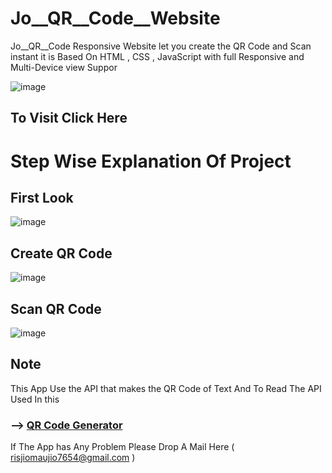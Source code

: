 # Jo__QR__Code__Website
 Jo__QR__Code Responsive Website let you create the QR Code and Scan instant it is  Based On HTML , CSS , JavaScript with full Responsive and Multi-Device view Suppor



![image](https://user-images.githubusercontent.com/65014926/186323201-1d912786-af4b-43df-badb-fd56091ab13c.png)


## To Visit Click Here 






# Step Wise Explanation Of Project 

## First Look

![image](https://user-images.githubusercontent.com/65014926/186323044-7e662a10-673f-4af2-b884-1407c368b5d2.png)


## Create QR Code

![image](https://user-images.githubusercontent.com/65014926/186323112-5e509a86-219d-467e-8e71-b641febd7e55.png)


## Scan QR Code

![image](https://user-images.githubusercontent.com/65014926/186323172-f1481ba3-03d6-4de3-8802-ac06aec4ba18.png)



## Note

This App Use the API that makes the QR Code of Text And To Read The API Used In this 

### -->  <a href = "https://goqr.me/api/"> QR Code Generator </a> 

If The App has Any Problem Please Drop A Mail Here ( risjiomaujio7654@gmail.com )
